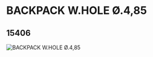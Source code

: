 # BACKPACK W.HOLE Ø.4,85
## 15406
![BACKPACK W.HOLE Ø.4,85](https://lc-www-live-s.legocdn.com/media/bricks/5/2/6078731.jpg)